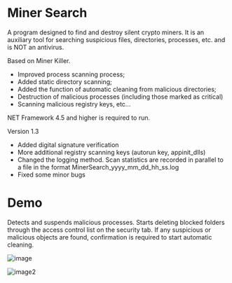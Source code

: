 # Miner Search

A program designed to find and destroy silent crypto miners. 
It is an auxiliary tool for searching suspicious files, 
directories, processes, etc. and is NOT an antivirus. 

Based on Miner Killer.

- Improved process scanning process;
- Added static directory scanning;
- Added the function of automatic cleaning from malicious directories;
- Destruction of malicious processes (including those marked as critical)
- Scanning malicious registry keys, etc...

NET Framework 4.5 and higher is required to run.

Version 1.3

- Added digital signature verification
- More additional registry scanning keys (autorun key, appinit_dlls)
- Changed the logging method. Scan statistics are recorded in parallel to a file in the format MinerSearch_yyyy_mm_dd_hh_ss.log
- Fixed some minor bugs

# Demo

Detects and suspends malicious processes. Starts deleting blocked folders through the access control list on the security tab. 
If any suspicious or malicious objects are found, confirmation is required to start automatic cleaning.

![image](https://user-images.githubusercontent.com/56220293/215475650-25d31515-d52a-485b-b194-7db63e0e9962.png)

![image2](https://user-images.githubusercontent.com/56220293/215356942-8080b05a-f324-4006-9864-6843923ff2be.png)
